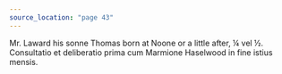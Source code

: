 ```yaml
---
source_location: "page 43"
---
```

Mr. Laward his sonne Thomas born at Noone or a little after, ¼ vel ½.
Consultatio et deliberatio prima cum Marmione Haselwood in fine istius mensis.
